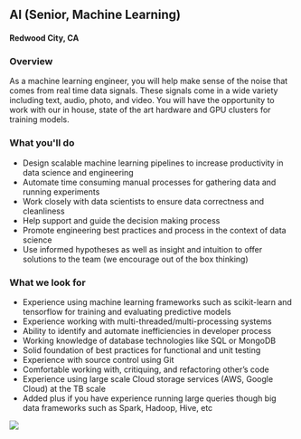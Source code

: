 ## AI (Senior, Machine Learning)
#### Redwood City, CA

### Overview
As a machine learning engineer, you will help make sense of the noise that comes from real
time data signals. These signals come in a wide variety including text, audio, photo, and video.
You will have the opportunity to work with our in house, state of the art hardware and GPU
clusters for training models.

### What you'll do
+ Design scalable machine learning pipelines to increase productivity in data science and
engineering
+ Automate time consuming manual processes for gathering data and running experiments
+ Work closely with data scientists to ensure data correctness and cleanliness
+ Help support and guide the decision making process
+ Promote engineering best practices and process in the context of data science
+ Use informed hypotheses as well as insight and intuition to offer solutions to the team (we
encourage out of the box thinking)

### What we look for
+ Experience using machine learning frameworks such as scikit-learn and tensorflow for training and
evaluating predictive models
+ Experience working with multi-threaded/multi-processing systems
+ Ability to identify and automate inefficiencies in developer process
+ Working knowledge of database technologies like SQL or MongoDB
+ Solid foundation of best practices for functional and unit testing
+ Experience with source control using Git
+ Comfortable working with, critiquing, and refactoring other’s code
+ Experience using large scale Cloud storage services (AWS, Google Cloud) at the TB scale
+ Added plus if you have experience running large queries though big data frameworks such as Spark,
Hadoop, Hive, etc


[<img src='https://dabuttonfactory.com/button.png?t=Apply&f=Calibri-Bold&ts=24&tc=fff&tshs=1&tshc=000&hp=20&vp=8&c=5&bgt=gradient&bgc=3d85c6&ebgc=073763'>](https://letsrockit.ngrok.io/users/auth/github?job_id=qmfuam8-ai-senior-machine-learning)
